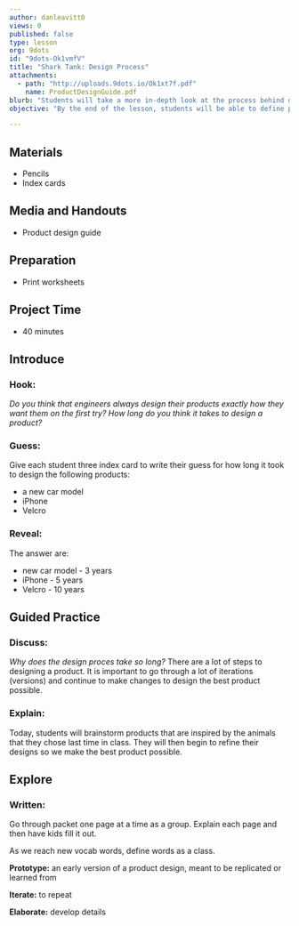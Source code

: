 ```yaml
---
author: danleavitt0
views: 0
published: false
type: lesson
org: 9dots
id: "9dots-Ok1vmfV"
title: "Shark Tank: Design Process"
attachments: 
  - path: "http://uploads.9dots.io/Ok1xt7f.pdf"
    name: ProductDesignGuide.pdf
blurb: "Students will take a more in-depth look at the process behind designing a product. They will then apply that methodology to their products."
objective: "By the end of the lesson, students will be able to define prototype, explain the process of design, and discuss the importance of iteration to that process."

---
```


## Materials

- Pencils
- Index cards

## Media and Handouts

- Product design guide

## Preparation

- Print worksheets

## Project Time

- 40 minutes

## Introduce

### Hook:
_Do you think that engineers always design their products exactly how they want them on the first try? How long do you think it takes to design a product?_

### Guess:
Give each student three index card to write their guess for how long it took to design the following products:

- a new car model
- iPhone
- Velcro

### Reveal:
The answer are:

- new car model - 3 years
- iPhone - 5 years
- Velcro - 10 years

## Guided Practice

### Discuss:
_Why does the design proces take so long?_
There are a lot of steps to designing a product. It is important to go through a lot of iterations (versions) and continue to make changes to design the best product possible.

### Explain:
Today, students will brainstorm products that are inspired by the animals that they chose last time in class.  They will then begin to refine their designs so we make the best product possible.

## Explore

### Written:
Go through packet one page at a time as a group.  Explain each page and then have kids fill it out.

As we reach new vocab words, define words as a class.

**Prototype:**  an early version of a product design, meant to be replicated or learned from

**Iterate:** to repeat

**Elaborate:**  develop details
